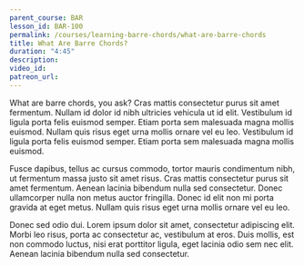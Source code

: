 ```yaml
---
parent_course: BAR
lesson_id: BAR-100
permalink: /courses/learning-barre-chords/what-are-barre-chords
title: What Are Barre Chords?
duration: "4:45"
description:
video_id:
patreon_url:
---
```


What are barre chords, you ask? Cras mattis consectetur purus sit amet fermentum. Nullam id dolor id nibh ultricies vehicula ut id elit. Vestibulum id ligula porta felis euismod semper. Etiam porta sem malesuada magna mollis euismod. Nullam quis risus eget urna mollis ornare vel eu leo. Vestibulum id ligula porta felis euismod semper. Etiam porta sem malesuada magna mollis euismod.

Fusce dapibus, tellus ac cursus commodo, tortor mauris condimentum nibh, ut fermentum massa justo sit amet risus. Cras mattis consectetur purus sit amet fermentum. Aenean lacinia bibendum nulla sed consectetur. Donec ullamcorper nulla non metus auctor fringilla. Donec id elit non mi porta gravida at eget metus. Nullam quis risus eget urna mollis ornare vel eu leo.

Donec sed odio dui. Lorem ipsum dolor sit amet, consectetur adipiscing elit. Morbi leo risus, porta ac consectetur ac, vestibulum at eros. Duis mollis, est non commodo luctus, nisi erat porttitor ligula, eget lacinia odio sem nec elit. Aenean lacinia bibendum nulla sed consectetur.
